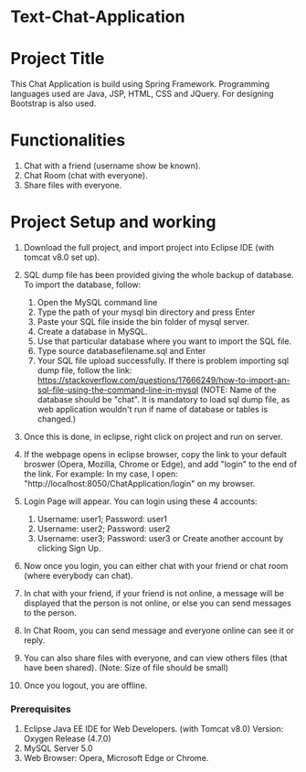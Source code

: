 # Text-Chat-Application
# Project Title

This Chat Application is build using Spring Framework. Programming languages used are Java, JSP, HTML, CSS and JQuery. For designing Bootstrap is also used.

# Functionalities
1. Chat with a friend (username show be known).
2. Chat Room (chat with everyone).
3. Share files with everyone.

# Project Setup and working

1. Download the full project, and import project into Eclipse IDE (with tomcat v8.0 set up).
2. SQL dump file has been provided giving the whole backup of database. 
    To import the database, follow: 
    1. Open the MySQL command line
    2. Type the path of your mysql bin directory and press Enter
    3. Paste your SQL file inside the bin folder of mysql server.
    4. Create a database in MySQL.
    5. Use that particular database where you want to import the SQL file.
    6. Type source databasefilename.sql and Enter
    7. Your SQL file upload successfully.
    If there is problem importing sql dump file, follow the link: https://stackoverflow.com/questions/17666249/how-to-import-an-sql-file-using-the-command-line-in-mysql
    (NOTE: Name of the database should be "chat". It is mandatory to load sql dump file, as web application wouldn't run if name of database or tables is changed.)
3. Once this is done, in eclipse, right click on project and run on server.
4. If the webpage opens in eclipse browser, copy the link to your default broswer (Opera, Mozilla, Chrome or Edge), and add "login" to the end of the link.
    For example: In my case, I open: "http://localhost:8050/ChatApplication/login" on my browser.
5. Login Page will appear. You can login using these 4 accounts:
    1. Username: user1; Password: user1
    2. Username: user2; Password: user2
    3. Username: user3; Password: user3 or Create another account by clicking Sign Up.
    
6. Now once you login, you can either chat with your friend or chat room (where everybody can chat).
7. In chat with your friend, if your friend is not online, a message will be displayed that the person is not online, or else you can send messages to the person.
8. In Chat Room, you can send message and everyone online can see it or reply.
9. You can also share files with everyone, and can view others files (that have been shared). (Note: Size of file should be small)
10. Once you logout, you are offline. 

### Prerequisites

1. Eclipse Java EE IDE for Web Developers. (with Tomcat v8.0)
    Version: Oxygen Release (4.7.0)
2. MySQL Server 5.0
3. Web Browser: Opera, Microsoft Edge or Chrome.

